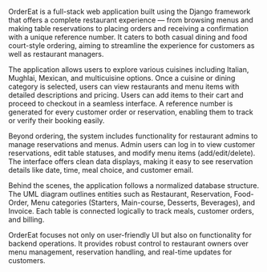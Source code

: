 OrderEat is a full-stack web application built using the Django framework that offers a complete restaurant experience — from browsing menus and making table reservations to placing orders and receiving a confirmation with a unique reference number. It caters to both casual dining and food court-style ordering, aiming to streamline the experience for customers as well as restaurant managers.

The application allows users to explore various cuisines including Italian, Mughlai, Mexican, and multicuisine options. Once a cuisine or dining category is selected, users can view restaurants and menu items with detailed descriptions and pricing. Users can add items to their cart and proceed to checkout in a seamless interface. A reference number is generated for every customer order or reservation, enabling them to track or verify their booking easily.

Beyond ordering, the system includes functionality for restaurant admins to manage reservations and menus. Admin users can log in to view customer reservations, edit table statuses, and modify menu items (add/edit/delete). The interface offers clean data displays, making it easy to see reservation details like date, time, meal choice, and customer email.

Behind the scenes, the application follows a normalized database structure. The UML diagram outlines entities such as Restaurant, Reservation, Food-Order, Menu categories (Starters, Main-course, Desserts, Beverages), and Invoice. Each table is connected logically to track meals, customer orders, and billing.

OrderEat focuses not only on user-friendly UI but also on functionality for backend operations. It provides robust control to restaurant owners over menu management, reservation handling, and real-time updates for customers.

